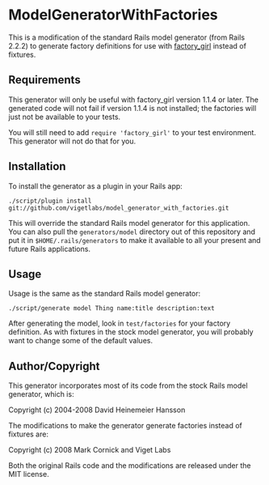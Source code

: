 # ModelGeneratorWithFactories

This is a modification of the standard Rails model generator (from Rails 2.2.2) to generate factory definitions for use with [factory_girl](http://github.com/thoughtbot/factory_girl) instead of fixtures.

## Requirements

This generator will only be useful with factory_girl version 1.1.4 or later. The generated code will not fail if version 1.1.4 is not installed; the factories will just not be available to your tests.

You will still need to add `require 'factory_girl'` to your test environment. This generator will not do that for you.

## Installation

To install the generator as a plugin in your Rails app:

    ./script/plugin install git://github.com/vigetlabs/model_generator_with_factories.git

This will override the standard Rails model generator for this application. You can also pull the `generators/model` directory out of this repository and put it in `$HOME/.rails/generators` to make it available to all your present and future Rails applications.

## Usage

Usage is the same as the standard Rails model generator:

    ./script/generate model Thing name:title description:text

After generating the model, look in `test/factories` for your factory definition. As with fixtures in the stock model generator, you will probably want to change some of the default values.

## Author/Copyright

This generator incorporates most of its code from the stock Rails model generator, which is:

Copyright (c) 2004-2008 David Heinemeier Hansson

The modifications to make the generator generate factories instead of fixtures are:

Copyright (c) 2008 Mark Cornick and Viget Labs

Both the original Rails code and the modifications are released under the MIT license.
